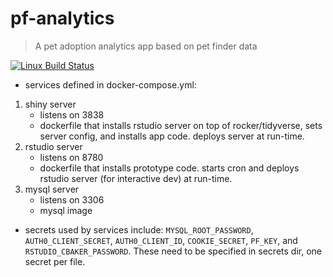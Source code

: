 pf-analytics
================

> A pet adoption analytics app based on pet finder data

[![Linux Build Status](https://travis-ci.org/crew102/pf-analytics.svg?branch=master)](https://travis-ci.org/crew102/pf-analytics)

* services defined in docker-compose.yml:

1. shiny server 
    * listens on 3838
    * dockerfile that installs rstudio server on top of rocker/tidyverse, sets server config, and installs app code. deploys server at run-time.
2. rstudio server
    * listens on 8780
    * dockerfile that installs prototype code. starts cron and deploys rstudio server (for interactive dev) at run-time.
3. mysql server 
    * listens on 3306
    * mysql image

* secrets used by services include: `MYSQL_ROOT_PASSWORD`, `AUTH0_CLIENT_SECRET`, `AUTH0_CLIENT_ID`, `COOKIE_SECRET`, `PF_KEY`, and `RSTUDIO_CBAKER_PASSWORD`. These need to be specified in secrets dir, one secret per file.
